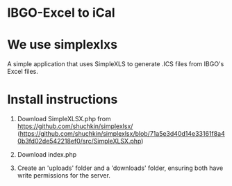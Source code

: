 # IBGO-Excel to iCal

# We use simplexlxs

A simple application that uses SimpleXLS to generate .ICS files from IBGO's Excel files.

# Install instructions
1. Download SimpleXLSX.php from https://github.com/shuchkin/simplexlsx/ 
(https://github.com/shuchkin/simplexlsx/blob/71a5e3d40d14e33161f8a40b3fd02de542218ef0/src/SimpleXLSX.php)

2. Download index.php

3. Create an 'uploads' folder and a 'downloads' folder, ensuring both have write permissions for the server.
